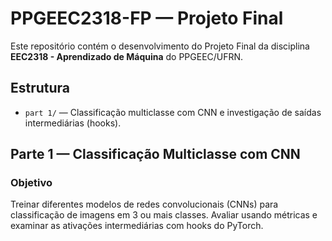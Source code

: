 # PPGEEC2318-FP — Projeto Final

Este repositório contém o desenvolvimento do Projeto Final da disciplina **EEC2318 - Aprendizado de Máquina** do PPGEEC/UFRN.

## Estrutura

- `part 1/` — Classificação multiclasse com CNN e investigação de saídas intermediárias (hooks).

## Parte 1 — Classificação Multiclasse com CNN

### Objetivo

Treinar diferentes modelos de redes convolucionais (CNNs) para classificação de imagens em 3 ou mais classes. Avaliar usando métricas e examinar as ativações intermediárias com hooks do PyTorch.
